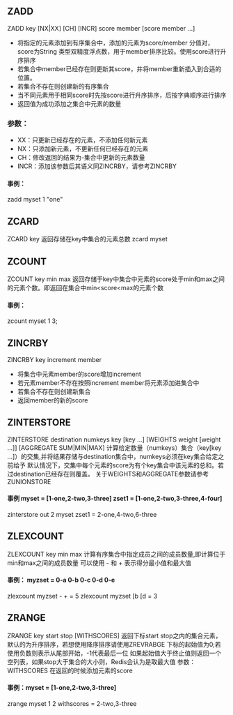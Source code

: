 ## ZADD
ZADD key [NX|XX] [CH] [INCR] score member [score member ...]
* 将指定的元素添加到有序集合中，添加的元素为score/member 分值对，score为String 类型双精度浮点数，用于member排序比较。使用score进行升序排序
* 若集合中member已经存在则更新其score，并将member重新插入到合适的位置。
* 若集合不存在则创建新的有序集合
* 当不同元素用于相同score时先按score进行升序排序，后按字典顺序进行排序
* 返回值为成功添加之集合中元素的数量
### 参数：
* XX：只更新已经存在的元素，不添加任何新元素
* NX：只添加新元素，不更新任何已经存在的元素
* CH：修改返回的结果为-集合中更新的元素数量
* INCR：添加该参数后其语义同ZINCRBY，请参考ZINCRBY
#### 事例：
zadd myset 1 "one"
## ZCARD 
ZCARD key
返回存储在key中集合的元素总数
zcard myset
## ZCOUNT
ZCOUNT key min max
返回存储于key中集合中元素的score处于min和max之间的元素个数。即返回在集合中min<score<max的元素个数
#### 事例：
zcount myset 1 3;
## ZINCRBY
ZINCRBY key increment member
* 将集合中元素member的score增加increment
* 若元素member不存在按照increment member将元素添加进集合中
* 若集合不存在则创建新集合
* 返回member的新的score
## ZINTERSTORE
ZINTERSTORE destination numkeys key [key ...] [WEIGHTS weight [weight ...]] [AGGREGATE SUM|MIN|MAX]
计算给定数量（numkeys）集合（key\[key ...\]）的交集,并将结果存储与destination集合中，numkeys必须在key集合给定之前给予
默认情况下，交集中每个元素的score为有个key集合中该元素的总和。若过destination已经存在则覆盖。
关于WEIGHTS和AGGREGATE参数请参考ZUNIONSTORE
#### 事例 myset = \[1-one,2-two,3-three\]  zset1 = \[1-one,2-two,3-three,4-four\]
zinterstore out 2 myset zset1 = 2-one,4-two,6-three
## ZLEXCOUNT
ZLEXCOUNT key min max
计算有序集合中指定成员之间的成员数量,即计算位于min和max之间的成员数量
可以使用 - 和 + 表示得分最小值和最大值 
#### 事例： myzset = 0-a 0-b 0-c 0-d 0-e
zlexcount myzset - + = 5
zlexcount myzset [b [d = 3
## ZRANGE
ZRANGE key start stop [WITHSCORES]
返回下标start stop之内的集合元素，默认的为升序排序，若想使用降序排序请使用ZREVRABGE
下标的起始值为0;若使用负数则表示从尾部开始，-1代表最后一位
如果起始值大于终止值则返回一个空列表，如果stop大于集合的大小则，Redis会认为是取最大值
参数：WITHSCORES 在返回的时候添加元素的score
#### 事例：myset = \[1-one,2-two,3-three\]
zrange myset 1 2 withscores = 2-two,3-three






